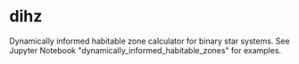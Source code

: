 # dihz

Dynamically informed habitable zone calculator for binary star systems. 
See Jupyter Notebook "dynamically_informed_habitable_zones" for examples.

